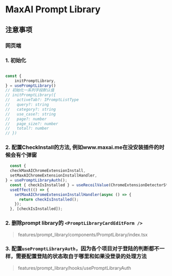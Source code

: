 # MaxAI Prompt Library

## 注意事项

### 网页端

### 1. 初始化
```typescript jsx

const {
    initPromptLibrary,
} = usePromptLibrary()
// 初始化一系列字段默认值
// initPromptLibrary({
//   activeTab?: IPromptListType
//   query?: string
//   category?: string
//   use_case?: string
//   page?: number
//   page_size?: number
//   total?: number
// })
```
### 2. 配置CheckInstall的方法, 例如www.maxai.me在没安装插件的时候会有个弹窗

```typescript jsx
  const {
  checkMaxAIChromeExtensionInstall,
  setMaxAIChromeExtensionInstallHandler,
} = usePromptLibraryAuth();
  const { checkIsInstalled } = useRecoilValue(ChromeExtensionDetectorState);
  useEffect(() => {
    setMaxAIChromeExtensionInstallHandler(async () => {
      return checkIsInstalled();
    });
  }, [checkIsInstalled]);
```


### 2. 删除prompt library的 `<PromptLibraryCardEditForm />`

> features/prompt_library/components/PromptLibrary/index.tsx

### 3. 配置`usePromptLibraryAuth`，因为各个项目对于登陆的判断都不一样，需要配置登陆的状态取自于哪里和如果没登录的处理方法

> features/prompt_library/hooks/usePromptLibraryAuth
